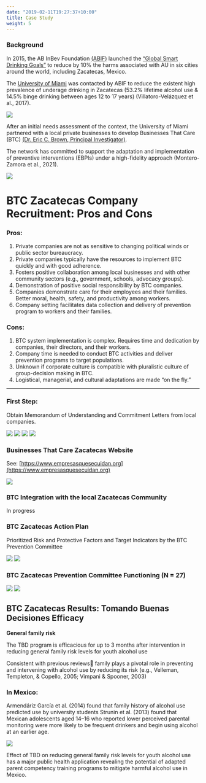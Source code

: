 ```yaml
---
date: "2019-02-11T19:27:37+10:00"
title: Case Study
weight: 5
---
```


### Background

In 2015, the AB InBev Foundation [(ABIF)](https://abinbevfoundation.org/) launched the [“Global Smart Drinking Goals”](https://www.ab-inbev.com/smart-drinking/smart-drinking-goals/) to reduce by 10% the harms associated with AU in six cities around the world, including Zacatecas, Mexico.

The [University of Miami](https://welcome.miami.edu/) was contacted by ABIF to reduce the existent high prevalence of underage drinking in Zacatecas      (53.2% lifetime alcohol use & 14.5% binge drinking between ages 12 to 17 years) (Villatoro-Velázquez et al., 2017).

![](img4/img4_1.png)

After an initial needs assessment of the context, the University of Miami partnered with a local private businesses to develop Businesses That Care (BTC) [(Dr. Eric C. Brown, Principal Investigator)](https://people.miami.edu/profile/ecb41@miami.edu).

The network has committed to support the adaptation and implementation of preventive interventions (EBPIs) under a high-fidelity approach (Montero-Zamora et al., 2021).

![](img4/img4_2.png)  

# BTC Zacatecas Company Recruitment: Pros and Cons

### Pros:

1. Private companies are not as sensitive to changing political winds or public sector bureaucracy. 
1. Private companies typically have the resources to implement BTC quickly and with good adherence.
1. Fosters positive collaboration among local businesses and with other community sectors (e.g., government, schools, advocacy groups).
1. Demonstration of positive social responsibility by BTC companies.
1. Companies demonstrate care for their employees and their families. Better moral, health, safety, and productivity among workers.
1. Company setting facilitates data collection and delivery of prevention program to workers and their families.

### Cons:

1. BTC system implementation is complex. Requires time and dedication by companies, their directors, and their workers.
1. Company time is needed to conduct BTC activities and deliver prevention programs to target populations.
1. Unknown if corporate culture is compatible with pluralistic culture of group-decision making in BTC.
1. Logistical, managerial, and cultural adaptations are made “on the fly.”

----

### First Step: 

Obtain Memorandum of Understanding and Commitment Letters from local companies.

![](img4/img4_3.png)
![](img4/img4_4.png)
![](img4/img4_5.png)
![](img4/img4_6.png)


### Businesses That Care Zacatecas Website

See: [https://www.empresasquesecuidan.org](https://www.empresasquesecuidan.org)

![](img4/img4_7.png)

### BTC Integration with the local Zacatecas Community

In progress

### BTC Zacatecas Action Plan

Prioritized Risk and Protective Factors and Target Indicators by the BTC Prevention Committee

![](img4/img4_8.png)
![](img4/img4_9.png)

### BTC Zacatecas Prevention Committee Functioning (N = 27)

![](img4/img4_11.png)
![](img4/img4_12.png)

## BTC Zacatecas Results: Tomando Buenas Decisiones Efficacy

**General family risk**

The TBD program is efficacious for up to 3 months after intervention in reducing general family risk levels for youth alcohol use

Consistent with previous reviews family plays a pivotal role in preventing and intervening with alcohol use by reducing its risk (e.g., Velleman, Templeton, & Copello, 2005; Vimpani & Spooner, 2003)

### In Mexico:
Armendáriz García et al. (2014) found that family history of alcohol use predicted use by university students
Strunin et al. (2013) found that Mexican adolescents aged 14–16 who reported lower perceived parental monitoring were more likely to be frequent drinkers and begin using alcohol at an earlier age. 

![](img4/img4_13.png)

Effect of TBD on reducing general family risk levels for youth alcohol use has a major public health application revealing the potential of adapted parent competency training programs to mitigate harmful alcohol use in Mexico.


